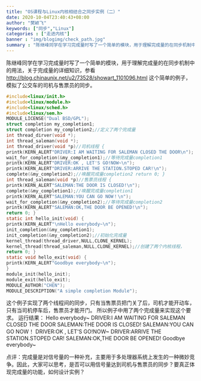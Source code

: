 ```yaml
---
title: "OS课程与Linux内核相结合之同步实例（二）"
date: 2020-10-04T23:40:43+08:00
author: "樊颖飞"
keywords: ["同步","Linux"]
categories : ["走进内核"]
banner : "img/blogimg/check_path.jpg"
summary : "陈继峰同学在学习完成量时写了一个简单的模块，用于理解完成量的在同步机制中的用法，关于完成量的详细知识，参看一个简单的例子，模拟了公交车的司机与售票员的同步。"
---
```


陈继峰同学在学习完成量时写了一个简单的模块，用于理解完成量的在同步机制中的用法，关于完成量的详细知识，参看 http://blog.chinaunix.net/u2/73528/showart_1101096.html 这个简单的例子，模拟了公交车的司机与售票员的同步。 
```c
#include<linux/init.h> 
#include<linux/module.h> 
#include<linux/sched.h> 
#include<linux/sem.h> 
MODULE_LICENSE("Dual BSD/GPL"); 
struct completion my_completion1; 
struct completion my_completion2;//定义了两个完成量 
int thread_dirver(void *); 
int thread_saleman(void *); 
int thread_driver(void *p)//司机线程 { 
printk(KERN_ALERT"DRIVER:I AM WAITING FOR SALEMAN CLOSED THE DOOR\n"); 
wait_for_completion(&my_completion1);//等待完成量completion1 
printk(KERN_ALERT"DRIVER:OK , LET'S GO!NOW~\n"); 
printk(KERN_ALERT"DRIVER:ARRIVE THE STATION.STOPED CAR!\n"); 
complete(&my_completion2);//唤醒完成量completion2 return 0; } 
int thread_saleman(void *p)//售票员线程 { 
printk(KERN_ALERT"SALEMAN:THE DOOR IS CLOSED!\n"); 
complete(&my_completion1);//唤醒完成量completion1 
printk(KERN_ALERT"SALEMAN:YOU CAN GO NOW！\n"); 
wait_for_completion(&my_completion2);//等待完成量completion2 
printk(KERN_ALERT"SALEMAN:OK,THE DOOR BE OPENED!\n"); 
return 0; } 
static int hello_init(void) { 
printk(KERN_ALERT"\nHello everybody~\n"); 
init_completion(&my_completion1); 
init_completion(&my_completion2);//初始化完成量 
kernel_thread(thread_driver,NULL,CLONE_KERNEL); 
kernel_thread(thread_saleman,NULL,CLONE_KERNEL);//创建了两个内核线程， 
return 0; } 
static void hello_exit(void) { 
printk(KERN_ALERT"Goodbye everybody~\n"); 
} 
module_init(hello_init); 
module_exit(hello_exit); 
MODULE_AUTHOR("CHEN"); 
MODULE_DESCRIPTION("A simple completion Module"); 
```
                
这个例子实现了两个线程间的同步，只有当售票员把门关了后，司机才能开动车，只有当司机停车后，售票员才能开门。
所以例子中用了两个完成量来实现这个要求。 
运行结果：
Hello  everybody~ 
DRIVER:I AM WAITING FOR SALEMAN CLOSED THE DOOR 
SALEMAN:THE DOOR IS CLOSED! 
SALEMAN:YOU CAN GO NOW！ 
DRIVER:OK , LET'S GO!NOW~ 
DRIVER:ARRIVE THE STATION.STOPED CAR! SALEMAN:OK,THE DOOR  BE OPENED! 
Goodbye everybody~ 

点评：完成量是对信号量的一种补充，主要用于多处理器系统上发生的一种微妙竞争。因此，大家可以思考，是否可以用信号量达到司机与售票员的同步？要真正体现完成量的功能，如何设计实例？